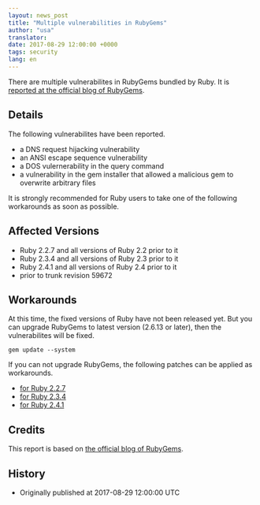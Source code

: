 ```yaml
---
layout: news_post
title: "Multiple vulnerabilities in RubyGems"
author: "usa"
translator:
date: 2017-08-29 12:00:00 +0000
tags: security
lang: en
---
```


There are multiple vulnerabilites in RubyGems bundled by Ruby.
It is [reported at the official blog of RubyGems](http://blog.rubygems.org/2017/08/27/2.6.13-released.html).

## Details

The following vulnerabilites have been reported.

* a DNS request hijacking vulnerability
* an ANSI escape sequence vulnerability
* a DOS vulernerability in the query command
* a vulnerability in the gem installer that allowed a malicious gem to overwrite arbitrary files

It is strongly recommended for Ruby users to take one of the following workarounds as soon as possible.

## Affected Versions

* Ruby 2.2.7 and all versions of Ruby 2.2 prior to it
* Ruby 2.3.4 and all versions of Ruby 2.3 prior to it
* Ruby 2.4.1 and all versions of Ruby 2.4 prior to it
* prior to trunk revision 59672

## Workarounds

At this time, the fixed versions of Ruby have not been released yet.
But you can upgrade RubyGems to latest version (2.6.13 or later), then the vulnerabilites will be fixed.

```
gem update --system
```

If you can not upgrade RubyGems, the following patches can be applied as workarounds.

* [for Ruby 2.2.7](https://bugs.ruby-lang.org/attachments/download/6690/rubygems-2613-ruby22.patch)
* [for Ruby 2.3.4](https://bugs.ruby-lang.org/attachments/download/6691/rubygems-2613-ruby23.patch)
* [for Ruby 2.4.1](https://bugs.ruby-lang.org/attachments/download/6692/rubygems-2612-ruby24.patch)

## Credits

This report is based on [the official blog of RubyGems](http://blog.rubygems.org/2017/08/27/2.6.13-released.html).

## History

* Originally published at 2017-08-29 12:00:00 UTC
